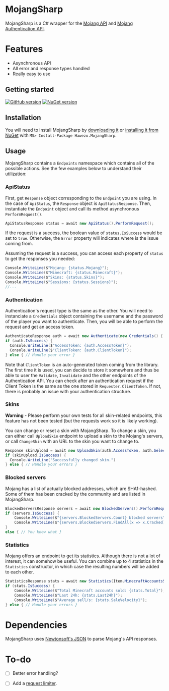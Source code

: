 # MojangSharp

MojangSharp is a C# wrapper for the [Mojang API](http://wiki.vg/Mojang_API) and [Mojang Authentication API](http://wiki.vg/Authentication).

# Features

- Asynchronous API
- All error and response types handled
- Really easy to use

## Getting started

[![GitHub version](https://badge.fury.io/gh/hawezo%2FMojangSharp.svg)](https://badge.fury.io/gh/hawezo%2FMojangSharp)  [![NuGet version](https://badge.fury.io/nu/MojangSharp.svg)](https://badge.fury.io/nu/Hawezo.MojangSharp)

## Installation

You will need to install MojangSharp by [downloading it](https://github.com/hawezo/MojangSharp/archive/master.zip) or [installing it from NuGet](https://www.nuget.org/packages/Hawezo.MojangSharp) with `MS> Install-Package Hawezo.MojangSharp`.

## Usage

MojangSharp contains a `Endpoints` namespace which contains all of the possible actions. See the few examples below to understand their utilization:

### ApiStatus

First, get `Response` object corresponding to the `Endpoint` you are using. In the case of `ApiStatus`, the `Response` object is `ApiStatusResponse`.
Then, instantiate the `Endpoint` object and call its method asynchronous `PerformRequest()`.

```csharp
ApiStatusResponse status = await new ApiStatus().PerformRequest();
```

If the request is a success, the boolean value of `status.IsSuccess` would be set to `true`. Otherwise, the `Error` property will indicates where is the issue coming from.

Assuming the request is a success, you can access each property of `status` to get the responses you needed:

```csharp
Console.WriteLine($"Mojang: {status.Mojang}");
Console.WriteLine($"Minecraft: {status.Minecraft}");
Console.WriteLine($"Skins: {status.Skins}");
Console.WriteLine($"Sessions: {status.Sessions}");
//...
```


### Authentication

Authentication's request type is the same as the other. You will need to instanciate a `Credentials` object containing the username and the password of the player you want to authenticate.
Then, you will be able to perform the request and get an access token.

```csharp
AuthenticateResponse auth = await new Authenticate(new Credentials() { Username = "<mail>/<username>", Password = "<password>" }).PerformRequest();
if (auth.IsSuccess) {
  Console.WriteLine($"AccessToken: {auth.AccessToken}");
  Console.WriteLine($"ClientToken: {auth.ClientToken}");
} else { // Handle your error }
```

Note that `ClientToken` is an auto-generated token coming from the library. The first time it is used, you can decide to store it somewhere and thus be able to user the `Validate`, `Invalidate` and the other endpoints of the Authentication API.
You can check after an authentication request if the Client Token is the same as the one stored in `Requester.ClientToken`. If not, there is probably an issue with your authentication structure.


### Skins

**Warning** - Please perform your own tests for all skin-related endpoints, this feature has not been tested (but the requests work so it is likely working).

You can change or reset a skin with MojangSharp. To change a skin, you can either call `UploadSkin` endpoint to upload a skin to the Mojang's servers, or call `ChangeSkin` with an URL to the skin you want to change to.

```csharp
Response skinUpload = await new UploadSkin(auth.AccessToken, auth.SelectedProfile.Value, new FileInfo(@"<path>")).PerformRequest();
if (skinUpload.IsSuccess) {
  Console.WriteLine("Successfully changed skin.")
} else { // Handle your errors }
```

### Blocked servers

Mojang has a list of actually blocked addresses, which are SHA1-hashed. Some of them has been cracked by the community and are listed in MojangSharp.

```csharp
BlockedServersResponse servers = await new BlockedServers().PerformRequest();
if (servers.IsSuccess) {
    Console.WriteLine($"{servers.BlockedServers.Count} blocked servers");
    Console.WriteLine($"{servers.BlockedServers.FindAll(x => x.Cracked).Count} cracked");
}
else { // You know what }
```

### Statistics

Mojang offers an endpoint to get its statistics. Although there is not a lot of interest, it can somehow be useful.
You can combine up to 4 statistics in the `Statistics` constructor, in which case the resulting numbers will be added to each other.

```csharp
StatisticsResponse stats = await new Statistics(Item.MinecraftAccountsSold).PerformRequest();
if (stats.IsSuccess) {
    Console.WriteLine($"Total Minecraft accounts sold: {stats.Total}");
    Console.WriteLine($"Last 24h: {stats.Last24h}");
    Console.WriteLine($"Average sell/s: {stats.SaleVelocity}");
} else { // Handle your errors }
```

# Dependencies

MojangSharp uses [Newtonsoft's JSON](https://github.com/JamesNK/Newtonsoft.Json) to parse Mojang's API responses.

# To-do

- [ ] Better error handling?
- [ ] Add a [request limiter](http://wiki.vg/Mojang_API#Notes).


